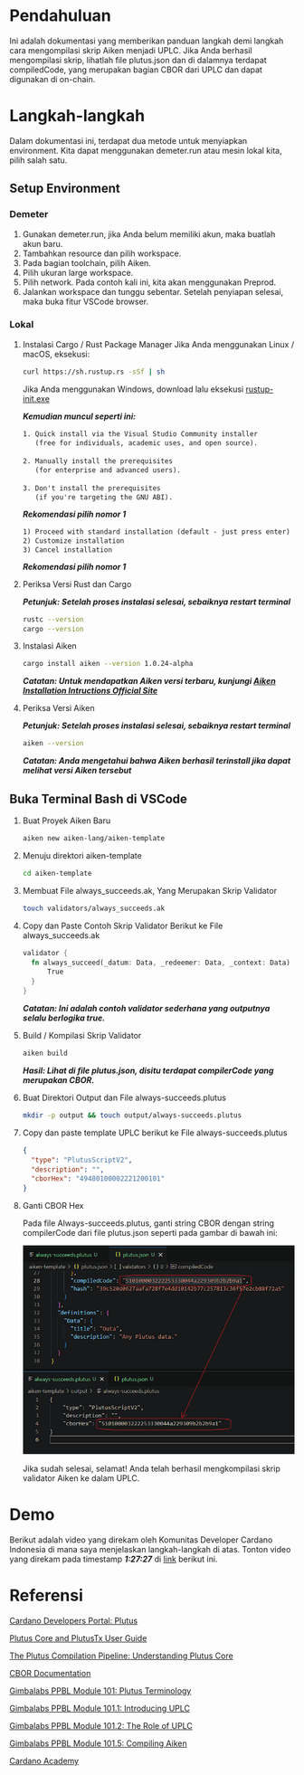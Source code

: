 # Pendahuluan

Ini adalah dokumentasi yang memberikan panduan langkah demi langkah cara mengompilasi skrip Aiken menjadi UPLC. Jika Anda berhasil mengompilasi skrip, lihatlah file plutus.json dan di dalamnya terdapat compiledCode, yang merupakan bagian CBOR dari UPLC dan dapat digunakan di on-chain.

# Langkah-langkah

Dalam dokumentasi ini, terdapat dua metode untuk menyiapkan environment. Kita dapat menggunakan demeter.run atau mesin lokal kita, pilih salah satu.

## Setup Environment

### Demeter

1. Gunakan demeter.run, jika Anda belum memiliki akun, maka buatlah akun baru.
2. Tambahkan resource dan pilih workspace.
3. Pada bagian toolchain, pilih Aiken.
4. Pilih ukuran large workspace.
5. Pilih network. Pada contoh kali ini, kita akan menggunakan Preprod.
6. Jalankan workspace dan tunggu sebentar. Setelah penyiapan selesai, maka buka fitur VSCode browser.

### Lokal

1. Instalasi Cargo / Rust Package Manager
   Jika Anda menggunakan Linux / macOS, eksekusi:

   ```bash
   curl https://sh.rustup.rs -sSf | sh
   ```

   Jika Anda menggunakan Windows, download lalu eksekusi [rustup-init.exe](https://win.rustup.rs/)

   **_Kemudian muncul seperti ini:_**

   ```text
   1. Quick install via the Visual Studio Community installer
      (free for individuals, academic uses, and open source).

   2. Manually install the prerequisites
      (for enterprise and advanced users).

   3. Don't install the prerequisites
      (if you're targeting the GNU ABI).
   ```

   **_Rekomendasi pilih nomor 1_**

   ```text
   1) Proceed with standard installation (default - just press enter)
   2) Customize installation
   3) Cancel installation
   ```

   **_Rekomendasi pilih nomor 1_**

2. Periksa Versi Rust dan Cargo

   **_Petunjuk: Setelah proses instalasi selesai, sebaiknya restart terminal_**

   ```bash
   rustc --version
   cargo --version
   ```

3. Instalasi Aiken

   ```bash
   cargo install aiken --version 1.0.24-alpha
   ```

   **_Catatan: Untuk mendapatkan Aiken versi terbaru, kunjungi [Aiken Installation Intructions Official Site](https://aiken-lang.org/installation-instructions)_**

4. Periksa Versi Aiken

   **_Petunjuk: Setelah proses instalasi selesai, sebaiknya restart terminal_**

   ```bash
   aiken --version
   ```

   **_Catatan: Anda mengetahui bahwa Aiken berhasil terinstall jika dapat melihat versi Aiken tersebut_**

## Buka Terminal Bash di VSCode

1. Buat Proyek Aiken Baru

   ```bash
   aiken new aiken-lang/aiken-template
   ```

2. Menuju direktori aiken-template

   ```bash
   cd aiken-template
   ```

3. Membuat File always_succeeds.ak, Yang Merupakan Skrip Validator

   ```bash
   touch validators/always_succeeds.ak
   ```

4. Copy dan Paste Contoh Skrip Validator Berikut ke File always_succeeds.ak

   ```rust
   validator {
     fn always_succeed(_datum: Data, _redeemer: Data, _context: Data) -> Bool {
         True
     }
   }
   ```

   **_Catatan: Ini adalah contoh validator sederhana yang outputnya selalu berlogika true._**

5. Build / Kompilasi Skrip Validator

   ```bash
   aiken build
   ```

   **_Hasil: Lihat di file plutus.json, disitu terdapat compilerCode yang merupakan CBOR._**

6. Buat Direktori Output dan File always-succeeds.plutus

   ```bash
   mkdir -p output && touch output/always-succeeds.plutus
   ```

7. Copy dan paste template UPLC berikut ke File always-succeeds.plutus

   ```json
   {
     "type": "PlutusScriptV2",
     "description": "",
     "cborHex": "49480100002221200101"
   }
   ```

8. Ganti CBOR Hex

   Pada file Always-succeeds.plutus, ganti string CBOR dengan string compilerCode dari file plutus.json seperti pada gambar di bawah ini:

   ![always-succeeds.plutus](public/aiken-script-compiled.png)

   Jika sudah selesai, selamat! Anda telah berhasil mengkompilasi skrip validator Aiken ke dalam UPLC.

# Demo

Berikut adalah video yang direkam oleh Komunitas Developer Cardano Indonesia di mana saya menjelaskan langkah-langkah di atas. Tonton video yang direkam pada timestamp **_1:27:27_** di [link](https://youtu.be/03hXLZ_07N0?list=PLUj8499OocHiL8gXPv8wMlLW-zIcyYdrQ) berikut ini.

# Referensi

[Cardano Developers Portal: Plutus](https://developers.cardano.org/docs/smart-contracts/plutus/)

[Plutus Core and PlutusTx User Guide](https://plutus.readthedocs.io/en/latest/explanations/platform.html)

[The Plutus Compilation Pipeline: Understanding Plutus Core](https://well-typed.com/blog/2022/08/plutus-cores/)

[CBOR Documentation](https://cbor.io/)

[Gimbalabs PPBL Module 101: Plutus Terminology](https://plutuspbl.io/modules/101/slts)

[Gimbalabs PPBL Module 101.1: Introducing UPLC](https://plutuspbl.io/modules/101/1011)

[Gimbalabs PPBL Module 101.2: The Role of UPLC](https://plutuspbl.io/modules/101/1012)

[Gimbalabs PPBL Module 101.5: Compiling Aiken](https://plutuspbl.io/modules/101/1015)

[Cardano Academy](https://academy.cardanofoundation.org/)
